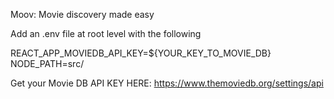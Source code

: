 Moov: Movie discovery made easy

Add an .env file at root level with the following

REACT_APP_MOVIEDB_API_KEY=\${YOUR_KEY_TO_MOVIE_DB}
NODE_PATH=src/


Get your Movie DB API KEY HERE: https://www.themoviedb.org/settings/api